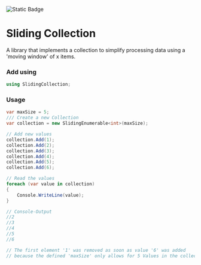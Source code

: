 ![Static Badge](https://img.shields.io/badge/NuGet%2Chttps%3A%2F%2Fwww.nuget.org%2Fpackages%2FSlidingCollection)

# Sliding Collection
A library that implements a collection to simplify processing data using a 'moving window' of x items.


### Add using
```csharp
using SlidingCollection;
```

### Usage
```csharp
var maxSize = 5;
/// Create a new Collection
var collection = new SlidingEnumerable<int>(maxSize);

// Add new values
collection.Add(1);
collection.Add(2);
collection.Add(3);
collection.Add(4);
collection.Add(5);
collection.Add(6);

// Read the values
foreach (var value in collection)
{
    Console.WriteLine(value);
}

// Console-Output
//2
//3
//4
//5
//6

// The first element '1' was removed as soon as value '6' was added
// because the defined 'maxSize' only allows for 5 Values in the collection
```
